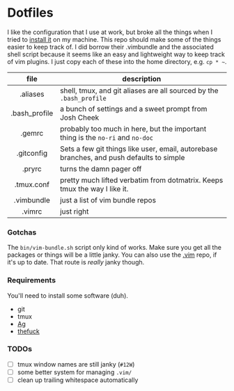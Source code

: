 # Dotfiles

I like the configuration that I use at work, but broke all the things when I tried to [install it](https://github.com/hashrocket/dotmatrix) on my machine.
This repo should make some of the things easier to keep track of.
I did borrow their .vimbundle and the associated shell script because it seems like an easy and lightweight way to keep track of vim plugins.
I just copy each of these into the home directory, e.g. `cp * ~`.

| file          | description   |
|:-------------:|---------------|
| .aliases      | shell, tmux, and git aliases are all sourced by the `.bash_profile` |
| .bash_profile | a bunch of settings and a sweet prompt from Josh Cheek |
| .gemrc        | probably too much in here, but the important thing is the `no-ri` and `no-doc` |
| .gitconfig    | Sets a few git things like user, email, autorebase branches, and push defaults to simple |
| .pryrc        | turns the damn pager off |
| .tmux.conf    | pretty much lifted verbatim from dotmatrix. Keeps tmux the way I like it. |
| .vimbundle    | just a list of vim bundle repos |
| .vimrc        | just right |

### Gotchas

The `bin/vim-bundle.sh` script only kind of works.
Make sure you get all the packages or things will be a little janky.
You can also use the [.vim](https://github.com/andydangerous/.vim) repo, if it's up to date.
That route is *really* janky though.

### Requirements

You'll need to install some software (duh).

* git
* tmux
* [Ag](https://github.com/ggreer/the_silver_searcher)
* [thefuck](https://github.com/nvbn/thefuck)


### TODOs

- [ ] tmux window names are still janky (`#12W`)
- [ ] some better system for managing `.vim/`
- [ ] clean up trailing whitespace automatically
